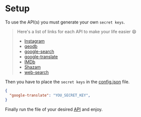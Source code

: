 # Setup
To use the API(s) you must generate your own `secret keys`. 
> Here's a list of links for each API to make your life easier :smile:
> - [Instagram](https://google.com) 
> - [geodb](https://google.com)
> - [google-search](https://google.com)
> - [google-translate](https://google.com)
> - [IMDb](https://google.com)
> - [Shazam](https://google.com)
> - [web-search](https://google.com)

Then you have to place the `secret keys` in the [config.json](config.json) file.
```json
{
  "google-translate": "YOU_SECRET_KEY",
}
```

Finally run the file of your desired [API](/API(S)) and enjoy.
